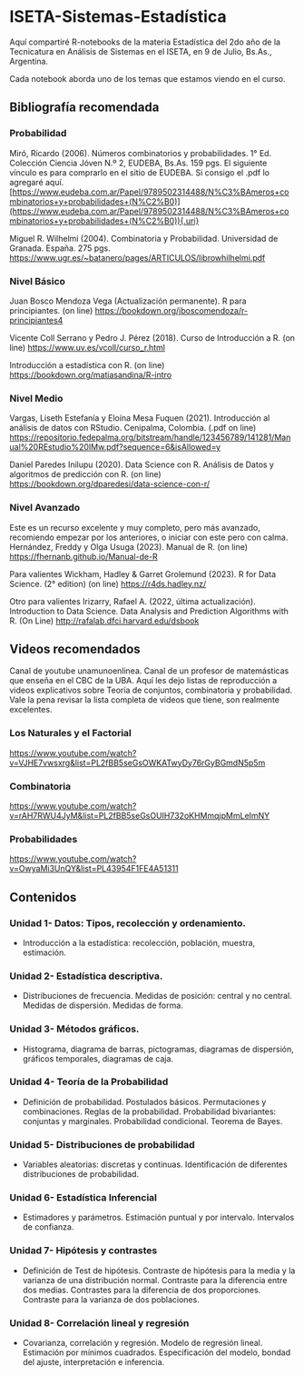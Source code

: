 # ISETA-Sistemas-Estadística

Aquí compartiré R-notebooks de la materia Estadística del 2do año de la Tecnicatura en Análisis de Sistemas en el ISETA, en 9 de Julio, Bs.As., Argentina.

Cada notebook aborda uno de los temas que estamos viendo en el curso.

## Bibliografía recomendada

### Probabilidad

Miró, Ricardo (2006). Números combinatorios y probabilidades. 1° Ed. Colección Ciencia Jóven N.º 2, EUDEBA, Bs.As. 159 pgs. El siguiente vínculo es para comprarlo en el sitio de EUDEBA. Si consigo el .pdf lo agregaré aquí. [https://www.eudeba.com.ar/Papel/9789502314488/N%C3%BAmeros+combinatorios+y+probabilidades+(N%C2%B0)](https://www.eudeba.com.ar/Papel/9789502314488/N%C3%BAmeros+combinatorios+y+probabilidades+(N%C2%B0)){.uri}

Miguel R. Wilhelmi (2004). Combinatoria y Probabilidad. Universidad de Granada. España. 275 pgs. <https://www.ugr.es/~batanero/pages/ARTICULOS/librowhilhelmi.pdf>

### Nivel Básico

Juan Bosco Mendoza Vega (Actualización permanente). R para principiantes. (on line) <https://bookdown.org/jboscomendoza/r-principiantes4>

Vicente Coll Serrano y Pedro J. Pérez (2018). Curso de Introducción a R. (on line) <https://www.uv.es/vcoll/curso_r.html>

Introducción a estadística con R. (on line) <https://bookdown.org/matiasandina/R-intro>

### Nivel Medio

Vargas, Liseth Estefanía y Eloína Mesa Fuquen (2021). Introducción al análisis de datos con RStudio. Cenipalma, Colombia. (.pdf on line) <https://repositorio.fedepalma.org/bitstream/handle/123456789/141281/Manual%20REstudio%20IMw.pdf?sequence=6&isAllowed=y>

Daniel Paredes Inilupu (2020). Data Science con R. Análisis de Datos y algoritmos de predicción con R. (on line) <https://bookdown.org/dparedesi/data-science-con-r/>


### Nivel Avanzado

Este es un recurso excelente y muy completo, pero más avanzado, recomiendo empezar por los anteriores, o iniciar con este pero con calma. Hernández, Freddy y Olga Usuga (2023). Manual de R. (on line) <https://fhernanb.github.io/Manual-de-R>

Para valientes Wickham, Hadley & Garret Grolemund (2023). R for Data Science. (2° edition) (on line) <https://r4ds.hadley.nz/>

Otro para valientes Irizarry, Rafael A. (2022, última actualización). Introduction to Data Science. Data Analysis and Prediction Algorithms with R. (On Line) <http://rafalab.dfci.harvard.edu/dsbook>

## Videos recomendados

Canal de youtube unamunoenlinea. Canal de un profesor de matemásticas que enseña en el CBC de la UBA. Aquí les dejo listas de reproducción a videos explicativos sobre Teoría de conjuntos, combinatoria y probabilidad. Vale la pena revisar la lista completa de videos que tiene, son realmente excelentes.

### Los Naturales y el Factorial

<https://www.youtube.com/watch?v=VJHE7vwsxrg&list=PL2fBB5seGsOWKATwyDy76rGyBGmdN5p5m>

### Combinatoria

<https://www.youtube.com/watch?v=rAH7RWU4JyM&list=PL2fBB5seGsOUIH732oKHMmqjpMmLeImNY>

### Probabilidades

<https://www.youtube.com/watch?v=OwyaMi3UnQY&list=PL43954F1FE4A51311>

## Contenidos

### Unidad 1- Datos: Tipos, recolección y ordenamiento.

- Introducción a la estadística: recolección, población, muestra, estimación.

### Unidad 2- Estadística descriptiva.

- Distribuciones de frecuencia. Medidas de posición: central y no central. Medidas de dispersión. Medidas de forma.

### Unidad 3- Métodos gráficos.

- Histograma, diagrama de barras, pictogramas, diagramas de dispersión, gráficos temporales, diagramas de caja.

### Unidad 4- Teoría de la Probabilidad

- Definición de probabilidad. Postulados básicos. Permutaciones y combinaciones. Reglas de la probabilidad. Probabilidad bivariantes: conjuntas y marginales. Probabilidad condicional. Teorema de Bayes.

### Unidad 5- Distribuciones de probabilidad

- Variables aleatorias: discretas y continuas. Identificación de diferentes distribuciones de probabilidad.

### Unidad 6- Estadística Inferencial

- Estimadores y parámetros. Estimación puntual y por intervalo. Intervalos de confianza.

### Unidad 7- Hipótesis y contrastes

- Definición de Test de hipótesis. Contraste de hipótesis para la media y la varianza de una distribución normal. Contraste para la diferencia entre dos medias. Contrastes para la diferencia de dos proporciones. Contraste para la varianza de dos poblaciones.

### Unidad 8- Correlación lineal y regresión

- Covarianza, correlación y regresión. Modelo de regresión lineal. Estimación por mínimos cuadrados. Especificación del modelo, bondad del ajuste, interpretación e inferencia.
